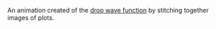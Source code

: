 An animation created of the [drop wave function](https://www.sfu.ca/~ssurjano/Code/dropr.html) by stitching together images of plots. 
